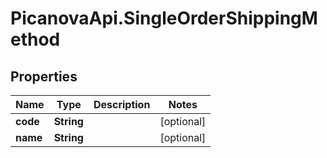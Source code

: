 # PicanovaApi.SingleOrderShippingMethod

## Properties
Name | Type | Description | Notes
------------ | ------------- | ------------- | -------------
**code** | **String** |  | [optional] 
**name** | **String** |  | [optional] 


